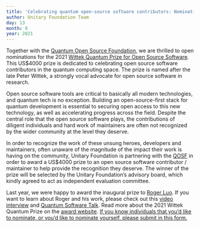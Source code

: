 ```yaml
---
title: 'Celebrating quantum open-source software contributors: Nominations open for the 2021 Wittek Quantum Prize for Open Source Software'
author: Unitary Foundation Team
day: 13
month: 9
year: 2021
--- 
```


Together with the [Quantum Open Source Foundation](https://qosf.org/), we are thrilled to open nominations for the 2021 [Wittek Quantum Prize for Open Source Software](https://wittekprize.com/#nominate). This US$4000 prize is dedicated to celebrating open source software contributors in the quantum computing space. The prize is named after the late Peter Wittek, a strongly vocal advocate for open source software in research.  
  
Open source software tools are critical to basically all modern technologies, and quantum tech is no exception. Building an open-source-first stack for quantum development is essential to securing open access to this new technology, as well as accelerating progress across the field. Despite the central role that the open source software plays, the contributions of diligent individuals and hard work of maintainers are often not recognized by the wider community at the level they deserve.  
  
In order to recognize the work of these unsung heroes, developers and maintainers, often unaware of the magnitude of the impact their work is having on the community, Unitary Foundation is partnering with the [QOSF](https://qosf.org) in order to award a US$4000 prize to an open source software contributor / maintainer to help provide the recognition they deserve. The winner of the prize will be selected by the Unitary Foundation’s advisory board, which kindly agreed to act as independent evaluation committee.  
  
Last year, we were happy to award the inaugural prize to [Roger Luo](https://rogerluo.dev/). If you want to learn about Roger and his work, please check out this [video interview](https://www.youtube.com/watch?v=l-S2RfWoTr4) and [Quantum Software Talk](https://youtu.be/_ty8GSk7LdA). Read more about the 2021 Wittek Quantum Prize on the [award website](https://wittekprize.com/#nominate). [If you know individuals that you’d like to nominate, or you’d like to nominate yourself, please submit in this form.](https://wittekprize.com/#nominate)
